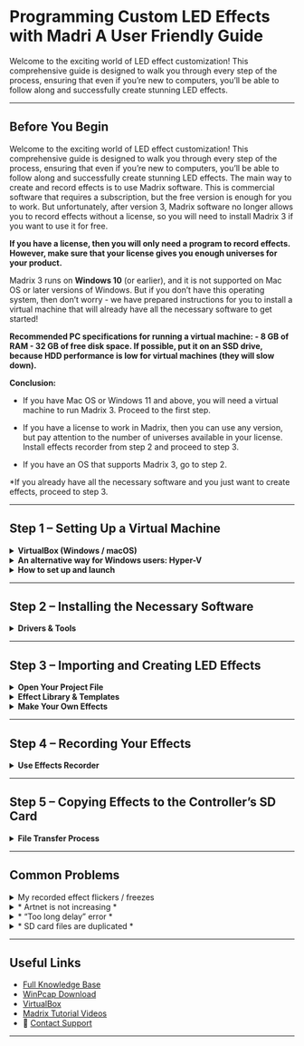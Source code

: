 # Programming Custom LED Effects with Madri A User Friendly Guide
Welcome to the exciting world of LED effect customization! This comprehensive guide is designed to walk you through every step of the process, ensuring that even if you’re new to computers, you’ll be able to follow along and successfully create stunning LED effects.

---

## Before You Begin

Welcome to the exciting world of LED effect customization! This comprehensive guide is designed to walk you through every step of the process, ensuring that even if you’re new to computers, you’ll be able to follow along and successfully create stunning LED effects.
The main way to create and record effects is to use Madrix software. This is commercial software that requires a subscription, but the free version is enough for you to work. But unfortunately, after version 3, Madrix software no longer allows you to record effects without a license, so you will need to install Madrix 3 if you want to use it for free.


**If you have a license, then you will only need a program to record effects. However, make sure that your license gives you enough universes for your product.**

Madrix 3 runs on **Windows 10** (or earlier), and it is not supported on Mac OS or later versions of Windows. But if you don’t have this operating system, then don’t worry - we have prepared instructions for you to install a virtual machine that will already have all the necessary software to get started!

**Recommended PC specifications for running a virtual machine: - 8 GB of RAM - 32 GB of free disk space. If possible, put it on an SSD drive, because HDD performance is low for virtual machines (they will slow down).**

**Conclusion:**

* If you have Mac OS or Windows 11 and above, you will need a virtual machine to run Madrix 3. Proceed to the first step.

* If you have a license to work in Madrix, then you can use any version, but pay attention to the number of universes available in your license. Install effects recorder from step 2 and proceed to step 3.

* If you have an OS that supports Madrix 3, go to step 2.

*If you already have all the necessary software and you just want to create effects, proceed to step 3.

---

##  Step 1 – Setting Up a Virtual Machine 

<details>
<summary><strong>VirtualBox (Windows / macOS)</strong></summary>

**We have a prepared Windows 10 image for you and we recommend using it. If desired, you can build the virtual machine image that you want to use yourself, but do this only if you already know how to work with virtual machines.**

If you are a Windows user, then we have 2 options for you to install a virtual machine: 1) Using a third-party VirtualBox 2) Using the built-in Hyper-V
The difference is that Hyper-V is a virtualization system built into Windows, which works better than VirtualBox in this case. Therefore, we recommend this method, but it may seem more complicated to you. However, if you encounter any problems with it, then you can always return to the VirtualBox option.
If you are a **macOS** user, then only the method using VirtualBox is suitable for you.

**Important: the virtual machine may lag a lot when it is first started. In this case, after logging into the user’s account, let Windows work for a while so that it makes all the necessary changes. This can take from 20-30 minutes to 1-2 hours, depending on the performance of your system. Most often, slowdowns are caused by installing the system on the HDD. If possible, install the virtual machines on an SSD drive.**

**1. Installing VirtualBox**

Download [VirtualBox](https://www.virtualbox.org/wiki/Downloads) from the official website and install it on your PC. 

![unnamed](images/1.png)

**2. Creating a virtual machine**

> The user’s password is “etereshop”

Steps:
1. Download the Windows.ova file (this is an archived virtual machine image)
2. Launch VirtualBox, click Import
3. Select the downloaded file Windows.ova
4. Select the appropriate settings and wait for the import to complete
   
We also have a video tutorial on installing and configuring this virtual machine.
[![Watch the tutorial on YouTube](https://img.youtube.com/vi/iJGeNG-NsPo/hqdefault.jpg)](https://youtu.be/iJGeNG-NsPo)

</details>

<details>
<summary><strong> An alternative way for Windows users: Hyper-V</strong></summary>

** Enabling the Hyper-V component**
   
Hyper-V is a built-in component of Windows, i.e. you do not need to install any software to run a virtual machine, but you may need the Internet so that Windows can get the necessary files. To enable this component, you need to do the following: 
1. Search for Turn Windows features on or off
2. Check the Hyper-V component
3. Click OK, wait for the changes to be made and restart the computer

![unnamed](images/2.png)

If you **do not see the Hyper-V** component in the list (most likely you are a Windows Home distribution user), then you can install it using a special file: hyperv.bat To do this, follow these steps: 1. Download the file 2. Run it as an administrator: select the file, right-click, select run as an administrator. 3. Wait for the installation to finish. 4. At the end, you will be prompted to restart your computer, you can type “y” or “n” **without quotes** and press enter. However, a reboot is necessary in any case to make changes.

After this step, the **Hyper-V** Manager application will appear on your system - with it you will be able to manage your virtual machines.

**Creating a virtual machine**

1. Download the [Madrix.vmcz](https://drive.google.com/file/d/1Oc9T0QdLcCz-ylFizRLqyfM9VQiR-m5G/view?pli=1) file (this is an archived virtual machine image)
2. Double-click on the downloaded file
3. Click “Import Virtual Machine”
4. Wait for the import to finish (It may take some time.)
5. You can run your virtual machine

![unnamed](images/3.png)

</details>

<details>
<summary><strong>How to set up and launch</strong></summary>

**How to set up**

First, you can change the installation paths of virtual machines if you have several disks and you do not want to install a virtual machine on the system disk (this is the default path). To do this, do the following:

1. Open Hyper-V Manager
2. Right-click on the name of your computer:

![unnamed](images/4.png)

3. Select a location for storing virtual machine disks (you don’t need to change the other paths)

![unnamed](images/5.png)

> Warning! Check the presence of this check mark in the Hyper-V Manager settings 

![unnamed](images/6.png)

After importing the virtual machine, it will appear in the central window of the **Hyper-V** Manager program. To open this list, left-click on the name of your computer in the list on the left. The settings of the virtual machine are opened by right-clicking on it and clicking on the Settings item.

![unnamed](images/7.png)

> You can change the settings of a virtual machine only when it is turned off

On the **Memory ta**b, you can configure the amount of RAM available for the virtual machine:

![unnamed](images/8.png)

On the **Processor tab**, you can configure the number of available processor cores for a virtual machine

![unnamed](images/9.png)

Check that the **Enable checkpoints** checkbox is disabled:

![unnamed](images/10.png)

**How to launch**

Virtual machines start working in the background at startup. You can connect and disconnect to them, they will still continue to work. You can see the status of the virtual machine at the bottom of the application when you click on it:

![unnamed](images/11.png)

After the launch:

![unnamed](images/12.png)

Therefore, you can start a virtual machine by clicking on it and selecting **Start**. Then you can right-click and select **Connect** - you will connect to the VM. If you close the window, you can connect to the machine again by clicking **Connect**. To stop a virtual machine, you can click Shutdown in the Start menu of the virtual Windows or by clicking on the virtual machine and selecting **Stop**.

When connecting to a VM, you will see the enhanced mode settings window. With this mode, the virtual machine can interact with your PC. Click **Show Options**:

![unnamed](images/13.png)

Select the **Local Resources tab**, expand the **Drives list**, and select which of your disks you want to connect to the VM. You can also select a USB flash drive if it is currently connected to a PC. Or you can choose the Drives that i plug in later option. The selected disks will appear in the explorer in the virtual machine. This way you can download the recorded effects directly to your computer/USB.

![unnamed](images/14.png)

![unnamed](images/15.png)

> Before clicking the Connect button, you can return to the Display tab and select Save my settings for future connections to this virtual machine

![unnamed](images/17.png)

Now you can click the **Connect** button and start working in your virtual machine!

**Possible problems**
 1. If you have a small amount of RAM (8 GB or less), reduce the value of RAM available to the virtual machine (set 3072 or 2048). Just keep in mind that this will lead to a decrease in the performance of the virtual machine.
 2. If you encounter an error at startup about a lack of RAM, close background applications and/or reduce the available amount of RAM for the virtual machine.
 3. Virtual machines are resource-demanding, so it is not recommended to run them together with other “heavy” programs (browsers, various editors, etc.). 

If you have installed our virtual machine, then congratulations - you can already start creating effects! Proceed to the third step
   
</details>

---

##  Step 2 – Installing the Necessary Software 

<details>
<summary><strong>Drivers & Tools</strong></summary>

* Skip this if you used our preinstalled VM  
* Otherwise, install:

1. **Microsoft Visual C++ 2013 (x64 or x86)**  
2. **WinPcap**  
   - ⚠️ Must uninstall any **Npcap** version first  
3. **Madrix 3**  
   - Request from [sales@etereshop.com](mailto:sales@etereshop.com)  
4. **Effects Recorder**  
   - Just unzip and run

<!-- IMAGE PLACEHOLDER: msinfo32 system check -->

🎥 [Video Tutorial](https://www.youtube.com/watch?v=dO-x0v_YKjU)

</details>

---

##  Step 3 – Importing and Creating LED Effects 

<details>
<summary><strong>Open Your Project File</strong></summary>

* After your order, you receive an `.msz` Madrix file  
* Open via:
  - Double-click `.msz`  
  - OR Madrix → File → Open Setup

📧 Missing your file? Contact [sales@etereshop.com](mailto:sales@etereshop.com)

<!-- IMAGE PLACEHOLDER: Madrix project screen -->

</details>

<details>
<summary><strong>Effect Library & Templates</strong></summary>

* [Download the Library](https://drive.google.com/open?id=1n6zfrZB7e-kuGIrPIW2Oox5tQg4fkwhc)  
* [Watch tutorial](https://www.youtube.com/watch?v=fwkRx998_QM)  

</details>

<details>
<summary><strong>Make Your Own Effects</strong></summary>

* Create visuals using Madrix  
* Add **text** to effects → [Video](https://www.youtube.com/watch?v=D7ihn3LcXHc)  
* Experiment with **3D effects** → [Video](https://www.youtube.com/watch?v=fwkRx998_QM)

> ⚠️ Always close Madrix fully before loading a new project to avoid bugs.

</details>

---

##  Step 4 – Recording Your Effects 

<details>
<summary><strong>Use Effects Recorder</strong></summary>

1. Run `VS_PcapSniffer.exe`  
2. Select correct network adapter  
3. Click **Start Recording**  
4. If Artnet = 0, stop and try a different device

🎥 [Recording Tutorial](https://www.youtube.com/watch?v=ZZECUX7TrQk)

<!-- IMAGE PLACEHOLDER: Recorder UI and Artnet rising -->

> ⚠️ Trial version records only ~1 minute (due to blackout protection)

</details>

---

##  Step 5 – Copying Effects to the Controller’s SD Card 

<details>
<summary><strong>File Transfer Process</strong></summary>

* Power off product and remove SD card  
* Copy `.txt` effects to SD  
  - Format: `S1.txt`, `S5_logo.txt`, etc.  
  - Keep `config.txt` present  
* Reinsert card → Power on

📁 Folder can also contain backups or notes (ignored by controller)

<!-- IMAGE PLACEHOLDER: SD card structure -->

</details>

---

##  Common Problems 

<details>
<summary> My recorded effect flickers / freezes </summary>

✅ Reinstall **correct version** of WinPcap  
🔁 See [Step 2](#step-2--installing-the-necessary-software)

</details>

<details>
<summary>* Artnet is not increasing *</summary>

🛠️ Go to `Madrix → Preferences → Device Manager → ArtNet`  
☑️ Enable ArtNet output

</details>

<details>
<summary>* “Too long delay” error *</summary>

📶 Happens with **Wi-Fi** connections  
🔌 Use a **wired** Ethernet cable instead

</details>

<details>
<summary>* SD card files are duplicated *</summary>

⚠️ Always power down device **before** removing the SD card to avoid corruption.

</details>

---

##  Useful Links 

* [Full Knowledge Base](https://etereshop.zohodesk.com/portal/en/kb/articles/programming-of-led-effects-via-madrix)  
* [WinPcap Download](https://www.winpcap.org/install/default.htm)  
* [VirtualBox](https://www.virtualbox.org/wiki/Downloads)  
* [Madrix Tutorial Videos](https://www.youtube.com/@etereshop)  
* 📩 [Contact Support](mailto:sales@etereshop.com)

---
